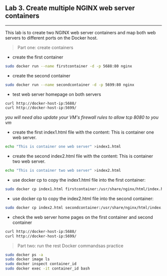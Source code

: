 ## Lab 3. Create multiple NGINX web server containers
____

This lab is to create two NGINX web server containers and map both web servers to different ports on the Docker host.
> Part one: create containers

* create the first container
```bash
sudo docker run --name firstcontainer -d -p 5688:80 nginx
```
* create the second container 
```bash
sudo docker run --name secondcontainer -d -p 5699:80 nginx
```
* test web server homepage on both servers
```bash
curl http://docker-host-ip:5688/
curl http://docker-host-ip:5699/
```
_you will need also update your VM's firewall rules to allow tcp 8080 to you vm_ 

* create the first index1.html file with the content: This is container one web server.
```bash
echo "This is container one web server" >index1.html
```
* create the second index2.html file with the content: This is container two web server.
```bash
echo "This is container two web server" >index2.html
```
* use docker cp to copy the index1.html file into the first container: 
```bash
sudo docker cp index1.html firstcontainer:/usr/share/nginx/html/index.html
```
* use docker cp to copy the index2.html file into the second container:
```bash
sudo docker cp index2.html secondcontainer:/usr/share/nginx/html/index.html
```
* check the web server home pages on the first container and second container
```bash
curl http://docker-host-ip:5688/
curl http://docker-host-ip:5699/
```
> Part two: run the rest Docker commandsas practice
```bash
sudo docker ps -a
sudo docker image ls
sudo docker inspect container_id
sudo docker exec -it container_id bash
```
